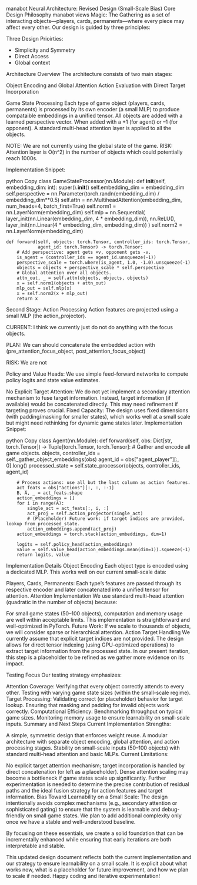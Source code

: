 manabot Neural Architecture: Revised Design (Small-Scale Bias)
Core Design Philosophy
manabot views Magic: The Gathering as a set of interacting objects—players, cards, permanents—where every piece may affect every other. Our design is guided by three principles:

Three Design Prioirties:

 * Simplicity and Symmetry
 * Direct Access
 * Global context


Architecture Overview
The architecture consists of two main stages:

Object Encoding and Global Attention
Action Evaluation with Direct Target Incorporation

Game State Processing
Each type of game object (players, cards, permanents) is processed by its own encoder (a small MLP) to produce compataible embeddings in a unified tensor.
All objects are added with a learned perspective vector. When added with a +1 (for agent) or –1 (for opponent).
A standard multi-head attention layer is applied to all the objects.

NOTE: We are not currently using the global state of the game.
RISK: Attention layer is O(n^2) in the number of objects which could potentially reach 1000s. 

Implementation Snippet:

python
Copy
class GameStateProcessor(nn.Module):
    def __init__(self, embedding_dim: int):
        super().__init__()
        self.embedding_dim = embedding_dim
        self.perspective = nn.Parameter(torch.randn(embedding_dim) / embedding_dim**0.5)
        self.attn = nn.MultiheadAttention(embedding_dim, num_heads=4, batch_first=True)
        self.norm1 = nn.LayerNorm(embedding_dim)
        self.mlp = nn.Sequential(
            layer_init(nn.Linear(embedding_dim, 4 * embedding_dim)),
            nn.ReLU(),
            layer_init(nn.Linear(4 * embedding_dim, embedding_dim))
        )
        self.norm2 = nn.LayerNorm(embedding_dim)

    def forward(self, objects: torch.Tensor, controller_ids: torch.Tensor,
                agent_id: torch.Tensor) -> torch.Tensor:
        # Add perspective: agent gets +v, opponent gets -v.
        is_agent = (controller_ids == agent_id.unsqueeze(-1))
        perspective_scale = torch.where(is_agent, 1.0, -1.0).unsqueeze(-1)
        objects = objects + perspective_scale * self.perspective
        # Global attention over all objects.
        attn_out, _ = self.attn(objects, objects, objects)
        x = self.norm1(objects + attn_out)
        mlp_out = self.mlp(x)
        x = self.norm2(x + mlp_out)
        return x

Second Stage: Action Processing
Action features are projected using a small MLP (the action_projector). 

CURRENT: I think we currently just do not do anything with the focus objects.

PLAN:
We can should concatenate the embedded action with (pre_attention_focus_object, post_attention_focus_object)

RISK: We are not 

Policy and Value Heads:
We use simple feed-forward networks to compute policy logits and state value estimates. 


No Explicit Target Attention:
We do not yet implement a secondary attention mechanism to fuse target information. Instead, target information (if available) would be concatenated directly. This may need refinement if targeting proves crucial.
Fixed Capacity:
The design uses fixed dimensions (with padding/masking for smaller states), which works well at a small scale but might need rethinking for dynamic game states later.
Implementation Snippet:

python
Copy
class Agent(nn.Module):
    def forward(self, obs: Dict[str, torch.Tensor]) -> Tuple[torch.Tensor, torch.Tensor]:
        # Gather and encode all game objects.
        objects, controller_ids = self._gather_object_embeddings(obs)
        agent_id = obs["agent_player"][:, 0].long()
        processed_state = self.state_processor(objects, controller_ids, agent_id)
        
        # Process actions: use all but the last column as action features.
        act_feats = obs["actions"][:, :, :-1]
        B, A, _ = act_feats.shape
        action_embeddings = []
        for i in range(A):
            single_act = act_feats[:, i, :]
            act_proj = self.action_projector(single_act)
            # (Placeholder) Future work: if target indices are provided, lookup from processed_state.
            action_embeddings.append(act_proj)
        action_embeddings = torch.stack(action_embeddings, dim=1)
        
        logits = self.policy_head(action_embeddings)
        value = self.value_head(action_embeddings.mean(dim=1)).squeeze(-1)
        return logits, value
Implementation Details
Object Encoding
Each object type is encoded using a dedicated MLP. This works well on our current small-scale data:

Players, Cards, Permanents:
Each type’s features are passed through its respective encoder and later concatenated into a unified tensor for attention.
Attention Implementation
We use standard multi-head attention (quadratic in the number of objects) because:

For small game states (50–100 objects), computation and memory usage are well within acceptable limits.
This implementation is straightforward and well-optimized in PyTorch.
Future Work: If we scale to thousands of objects, we will consider sparse or hierarchical attention.
Action Target Handling
We currently assume that explicit target indices are not provided. The design allows for direct tensor indexing (using GPU-optimized operations) to extract target information from the processed state. In our present iteration, this step is a placeholder to be refined as we gather more evidence on its impact.

Testing Focus
Our testing strategy emphasizes:

Attention Coverage:
Verifying that every object correctly attends to every other.
Testing with varying game state sizes (within the small-scale regime).
Target Processing:
Validating correct (or placeholder) behavior for target lookup.
Ensuring that masking and padding for invalid objects work correctly.
Computational Efficiency:
Benchmarking throughput on typical game sizes.
Monitoring memory usage to ensure learnability on small-scale inputs.
Summary and Next Steps
Current Implementation Strengths:

A simple, symmetric design that enforces weight reuse.
A modular architecture with separate object encoding, global attention, and action processing stages.
Stability on small-scale inputs (50–100 objects) with standard multi-head attention and basic MLPs.
Current Limitations:

No explicit target attention mechanism; target incorporation is handled by direct concatenation (or left as a placeholder).
Dense attention scaling may become a bottleneck if game states scale up significantly.
Further experimentation is needed to determine the precise contribution of residual paths and the ideal fusion strategy for action features and target information.
Bias Toward Learnability on a Small Scale:
The design intentionally avoids complex mechanisms (e.g., secondary attention or sophisticated gating) to ensure that the system is learnable and debug-friendly on small game states. We plan to add additional complexity only once we have a stable and well-understood baseline.

By focusing on these essentials, we create a solid foundation that can be incrementally enhanced while ensuring that early iterations are both interpretable and stable.

This updated design document reflects both the current implementation and our strategy to ensure learnability on a small scale. It is explicit about what works now, what is a placeholder for future improvement, and how we plan to scale if needed. Happy coding and iterative experimentation!






